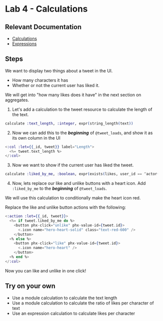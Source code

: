 # Lab 4 - Calculations

## Relevant Documentation

- [Calculations](https://hexdocs.pm/ash/3.0.0-rc.21/calculations.html)
- [Expressions](https://hexdocs.pm/ash/3.0.0-rc.21/expressions.html)

## Steps

We want to display two things about a tweet in the UI.

- How many characters it has
- Whether or not the current user has liked it.

We will get into "how many likes does it have" in the next section on aggregates.

1. Let's add a calculation to the tweet resource to calculate the length of the text.

```elixir
calculate :text_length, :integer, expr(string_length(text))
```

2. Now we can add this to the ***beginning*** of `@tweet_loads`, and show it as its own column in the UI

```elixir
<:col :let={{_id, tweet}} label="Length">
  <%= tweet.text_length %>
</:col>
```

3. Now we want to show if the current user has liked the tweet.

```elixir
calculate :liked_by_me, :boolean, expr(exists(likes, user_id == ^actor(:id)))
```

4. Now, lets replace our like and unlike buttons with a heart icon. Add `:liked_by_me` to the ***beginning*** of `@tweet_loads`.

We will use this calculation to conditionally make the heart icon red.

Replace the like and unlike button actions with the following:

```elixir
<:action :let={{_id, tweet}}>
  <%= if tweet.liked_by_me do %>
    <button phx-click="unlike" phx-value-id={tweet.id}>
      <.icon name="hero-heart-solid" class="text-red-600" />
    </button>
  <% else %>
    <button phx-click="like" phx-value-id={tweet.id}>
      <.icon name="hero-heart" />
    </button>
  <% end %>
</:col>
```

Now you can like and unlike in one click!

## Try on your own

- Use a module calculation to calculate the text length
- Use a module calculation to calculate the ratio of likes per character of text
- Use an expression calculation to calculate likes per character

